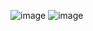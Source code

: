 ![image](https://user-images.githubusercontent.com/58812660/126078586-325707e4-eda4-4863-9add-8f53942829aa.png)
![image](https://user-images.githubusercontent.com/58812660/126078580-9dc5c38b-d15d-4399-8f37-498c0178a488.png)
